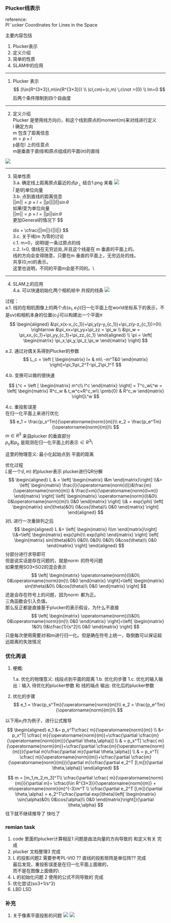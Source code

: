 <!--
 * @Author: Liu Weilong
 * @Date: 2021-01-26 09:19:59
 * @LastEditors: Liu Weilong 
 * @LastEditTime: 2021-04-19 10:24:25
 * @FilePath: /Codes/38. line_feature/plucker/doc.md
 * @Description: 
-->
### Plucker线表示

reference:\
Pl¨ucker Coordinates for Lines in the Space


主要内容包括
1. Plucker表示
2. 定义介绍
3. 简单的性质
4. SLAM中的应用


-----------
1. Plucker 表示
$$
(l\in{R^{3×3}},m\in{R^{3×3}})
\\
(cl,cm)=(c,m) \;c\not ={0}
\\
lm=0
$$
后两个条件限制到四个自由度

-----
2. 定义介绍\
Plucker 是使用线方向(l)，和这个线到原点的moment(m)来对线进行定义\
l 确定方向\
m 包含了距离信息\
$m = p×l$ \
p是在l 上的任意点<br>
m是垂直于直线l和原点组成的平面($\pi$)的直线

![](./picture/1.png)

-----
3. 简单性质\
3.a. 确定线上距离原点最近的点$p_{\bot}$
结合1.png 来看
![](./picture/2.png)\
$\hat{l}$ 是$l$的单位向量\
3.b. 点到直线的距离信息\
$||m|| =p×l = ||p||||l||\sin{\theta}$\
如果$l$变为单位向量\
$||m|| =p×l = ||p||\sin{\theta}$\
更加General的情况下
$$

    dis = \cfrac{||m||}{||l||}
$$  
3.c. 关于l和m 为零的讨论\
c.1. m=0，说明l是一条过原点的线\
c.2. l=0, 值线在无穷远处,并且这个线是在 m 垂直的平面上的。\
     线的方向会变得随意，只要在m 垂直的平面上，无穷远处的线，\
     共享(0,m)的表示。\
     这里也说明，不同的平面m会是不同的。\

------
4. SLAM上的应用\
4.a. 可以快速初始化两个相机帧中 共视的线条
![](./picture/3.png)

过程：\
a.1. 线的在相机图像上的两个点$(s_1,e_1)$(归一化平面上在world坐标系下的表示，不是uv)和相机本身的位置$(c_1)$可以构建出一个平面$\pi$
$$
    \begin{aligned}
    &\pi_x(x-x_{c_1})+\pi_y(y-y_{c_1})+\pi_z(y-z_{c_1})=0\\
    \rightarrow &\pi_xx+\pi_yy+\pi_zz = \pi_w
    \\
    &\pi_w = \pi_xx_{c_1}+\pi_yy_{c_1}+\pi_zz_{c_1}
    \end{aligned}
    \\
    \pi = \left[
        \begin{matrix}
        \pi_x,\pi_y,\pi_z,\pi_w
        \end{matrix}
    \right]
$$

a.2. 通过对偶关系得到Plucker的参数<br>
$$
    L_c = \left [
        \begin{matrix}
        l× & m\\
        -m^T&0
        \end{matrix}
        \right]=\pi_1\pi_2^T-\pi_2\pi_1^T
$$

4.b. 变换可以做的很快速   

$$
    L^c = \left [
        \begin{matrix}
        m^c\\
        l^c
        \end{matrix}
        \right] = T^c_wL^w = 
        \left[
                \begin{matrix}
        R^c_w & t_w^c×R^c_w\\
        \pmb{0} & R^c_w
        \end{matrix}
        \right]L^w
$$

4.c. 重投影误差\
在归一化平面上来进行优化\
$$  
    e_1 =  \frac{p_s^Tm}{\operatorname{norm}(m)}\\
    e_2 =  \frac{p_e^Tm}{\operatorname{norm}(m)}\\
$$
$m\in{R^3}$ 来自plucker 的垂直部分\
$p_s$和$p_e$ 是观测在归一化平面上的表示$\in{R^3}$\

这里的物理意义:
最小化起始点到 平面的距离

优化过程\
$L$是一个$(l,m)$ 的plucker表示
plucker进行QR分解
$$
    \begin{aligned}
    L & = 
    \left[ \begin{matrix} l&m \end{matrix}\right] 
    \\&= \left[ 
        \begin{matrix}
         \frac{l}{\operatorname{norm}(l)}&\frac{m}{\operatorname{norm}(m)}
         & \frac{l×m}{\operatorname{norm}(l×m)}
         \end{matrix}
         \right]
    \left[ 
        \begin{matrix}
         \operatorname{norm}(l)&0\\
         0&\operatorname{norm}(m)\\
         0&0
         \end{matrix}
         \right]
    \\& = exp(\phi)    \left[ 
        \begin{matrix}
         sin(\theta)&0\\
         0&cos(\theta)\\
         0&0
         \end{matrix}
         \right]
    \end{aligned}
$$
对L 进行一次重排列之后
$$
\begin{aligned}
     L &= 
    \left[ \begin{matrix} l\\m \end{matrix}\right]
    \\&=\left[ 
        \begin{matrix}
         exp(\phi)\\
         exp(\phi)
         \end{matrix}
         \right]
         \left[ 
        \begin{matrix}
         sin(\theta)&0\\
         0&0\\
         0&0\\
         0&0\\
         0&cos(\theta)\\
         0&0
         \end{matrix}
         \right]
\end{aligned}
$$
分部分进行求导即可\
但是说实话是存在问题的，就是$\operatorname{norm}$ 的符号问题\
如果使用SO3×SO2的混合表示
$$
    \left[ 
        \begin{matrix}
         \operatorname{norm}(l)&0\\
         0&\operatorname{norm}(m)\\
         0&0
         \end{matrix}
         \right]=\left[ 
        \begin{matrix}
         sin(\theta)&0\\
         0&cos(\theta)\\
         0&0
         \end{matrix}
         \right]
$$
还是会存在符号上的问题，因为$\operatorname{norm}$ 都为正。\
三角函数会引入负值。\
那么反正都是直接基于plucker的表示假设，为什么不直接
$$
\left[ 
    \begin{matrix}
        \operatorname{norm}(l)&0\\
        0&\operatorname{norm}(m)\\
        0&0
        \end{matrix}
        \right]=\left[ 
    \begin{matrix}
        1&0\\
        0&\cfrac{1}{s^2}\\
        0&0
        \end{matrix}
        \right]
$$
只是每次使用需要对l和m进行归一化。但是确在符号上统一，取倒数可以保证超远距离的失效情况


### 优化再谈
1. 梗概:
   
   1.a. 优化的物理意义: 线段点到平面的距离
   1.b. 优化的步骤
   1.c. 优化的输入输出：输入 待优化的plucker参数 和 线的端点 输出: 优化后的plucker参数

2. 优化的步骤
$$  
    e_1 =  \frac{p_s^Tm}{\operatorname{norm}(m)}\\
    e_2 =  \frac{p_e^Tm}{\operatorname{norm}(m)}\\
$$

以下用$e_1$作为例子，进行公式推导
$$
\begin{aligned}
    e_1 &= p_s^T\cfrac{ m}{\operatorname{norm}(m)}
    \\
    &= p_x^T[ \cfrac{ m}{\operatorname{norm}(m)}+\cfrac{\partial \cfrac{m}{\operatorname{norm}(m)}}{\partial \theta,\alpha}]
    \\
    & = p_x^T[ \cfrac{ m}{\operatorname{norm}(m)}+\cfrac{\partial \cfrac{m}{\operatorname{norm}(m)}}{\partial m}\cfrac{\partial m}{\partial \theta,\alpha}]
    \\
    & = p_x^T[ \cfrac{ m}{\operatorname{norm}(m)}+\cfrac{\partial \cfrac{m}{\operatorname{norm}(m)}}{\partial m}\cfrac{\partial e_2^T [l,m]}{\partial \theta,\alpha}]
\end{aligned}
$$

$$
    m = [m_1,m_2,m_3]^T\\
    \cfrac{\partial \cfrac{ m}{\operatorname{norm}(m)}}{\partial m}= \cfrac{I\in R^{3×3}}{\operatorname{norm}(m)} + m\operatorname{norm}(m)^{-3}m^T
    \\
    \cfrac{\partial e_2^T [l,m]}{\partial \theta,\alpha} = e_2^T\cfrac{\partial exp(\theta)\left[
        \begin{matrix}
            \sin(\alpha)&0\\
            0&\cos(\alpha)\\
            0&0
        \end{matrix}\right]}{\partial \theta,\alpha} 
$$
往下就不继续推导了 快吐了

### remian task
1. code 里面的plucker计算相反1   问题是由法向量的方向导致的      和定义有关 完成
2. plucker 文档整理3            完成
3. L 的投影问题2                需要参考PL-VIO ?? 直线的投影矩阵是单位阵??  完成\
                              最后发现，重投影误差是在归一化平面上面做的，\
                              而不是在图像上面做的\         
4. L 的初始化问题 2             使用的公式不同导致的      完成
5. 优化尝试(so3+1/s^2)            
6. LBD LSD 


### 补充
1. 关于像素平面投影的问题
   ![](./picture/6.png)
   ![](./picture/7.png)


### 
